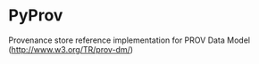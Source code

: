 PyProv
======

Provenance store reference implementation for PROV Data Model
(http://www.w3.org/TR/prov-dm/)
